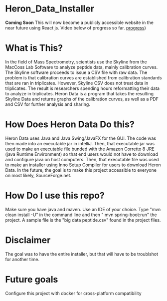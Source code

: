# Heron_Data_Installer

**Coming Soon**
This will now become a publicly accessible website in the near future using React js. Video below of progress so far.
[progress](https://youtu.be/KtQG9ibjdnc))

# What is This?

In the field of Mass Spectrometry, scientists use the Skyline from the MacCoss Lab Software to analyze peptide data, mainly calibration curves. The Skyline software proceeds to issue a CSV file with raw data. The problem 
is that calibration curves are established from calibration standards that are ran in triplicates. However, Skyline CSV does not treat data in triplicates. The result is researchers spending hours
reformatting their data to analyze in triplicates. Heron Data is a program that takes the resulting Skyline Data and returns graphs of the calibration curves, as well as a PDF and CSV for further analysis and sharing.

# How Does Heron Data Do this?
Heron Data uses Java and Java Swing/JavaFX for the GUI. The code was then made into an executable jar in intelliJ. Then, that executable jar was used to make an executable file bunded with the Amazon Corretto 8 JRE (java Runtime Environment) so that end users would not have
to download and configure java on host computers. Then, that executable file was used to make an installer using Inno Setup Compiler for users to download Heron Data. In the future, the goal is to make this project
accessible to everyone on most likely, SourceForge.net.


# How Do I use this repo?
Make sure you have java and maven. Use an IDE of your choice. Type "mvn clean install -U" in the command line and then " mvn spring-boot:run" the project. A sample file is the "big data peptide.csv" found in the project files.

# Disclaimer
The goal was to have the entire installer, but that will have to be troublshot for another time. 

# Future goals
Configure this project with docker for cross-platform compatibility
